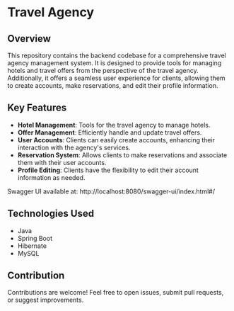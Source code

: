 # Travel Agency

## Overview
This repository contains the backend codebase for a comprehensive travel agency management system. It is designed to provide tools for managing hotels and travel offers from the perspective of the travel agency. Additionally, it offers a seamless user experience for clients, allowing them to create accounts, make reservations, and edit their profile information.

## Key Features
- **Hotel Management**: Tools for the travel agency to manage hotels.
- **Offer Management**: Efficiently handle and update travel offers.
- **User Accounts**: Clients can easily create accounts, enhancing their interaction with the agency's services.
- **Reservation System**: Allows clients to make reservations and associate them with their user accounts.
- **Profile Editing**: Clients have the flexibility to edit their account information as needed.
  
Swagger UI available at: http://localhost:8080/swagger-ui/index.html#/

## Technologies Used
- Java
- Spring Boot
- Hibernate
- MySQL

## Contribution
Contributions are welcome! Feel free to open issues, submit pull requests, or suggest improvements.
